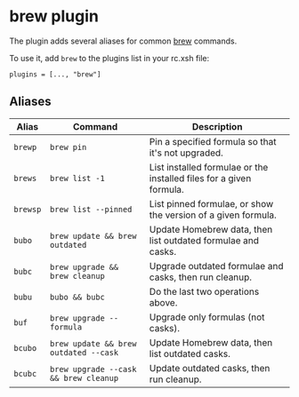# brew plugin

The plugin adds several aliases for common [brew](https://brew.sh) commands.

To use it, add `brew` to the plugins list in your rc.xsh file:

```shell
plugins = [..., "brew"]
```

## Aliases

| Alias    | Command                               | Description                                                         |
|----------|---------------------------------------|---------------------------------------------------------------------|
| `brewp`  | `brew pin`                            | Pin a specified formula so that it's not upgraded.                  |
| `brews`  | `brew list -1`                        | List installed formulae or the installed files for a given formula. |
| `brewsp` | `brew list --pinned`                  | List pinned formulae, or show the version of a given formula.       |
| `bubo`   | `brew update && brew outdated`        | Update Homebrew data, then list outdated formulae and casks.        |
| `bubc`   | `brew upgrade && brew cleanup`        | Upgrade outdated formulae and casks, then run cleanup.              |
| `bubu`   | `bubo && bubc`                        | Do the last two operations above.                                   |
| `buf`    | `brew upgrade --formula`              | Upgrade only formulas (not casks).                                  |
| `bcubo`  | `brew update && brew outdated --cask` | Update Homebrew data, then list outdated casks.                     |
| `bcubc`  | `brew upgrade --cask && brew cleanup` | Update outdated casks, then run cleanup.                            |
